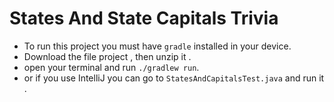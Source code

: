 # States And State Capitals Trivia

- To run this project you must have `gradle` installed in your device.
- Download the file project , then unzip it .
- open your terminal and run `./gradlew run`.
- or if you use IntelliJ you can go to `StatesAndCapitalsTest.java` and run it .
